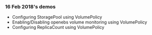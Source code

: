### 16 Feb 2018's demos
- Configuring StoragePool using VolumePolicy
- Enabling/Disabling openebs volume monitoring using VolumePolicy
- Configuring ReplicaCount using VolumePolicy
